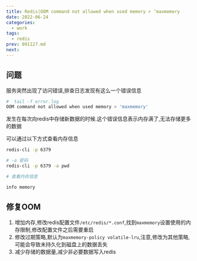 ```yaml
---
title: Redis|OOM command not allowed when used memory > ‘maxmemory
date: 2022-06-24
categories:
  - work
tags:
  - redis
prev: 091127.md
next:
---
```




<!-- more -->

## 问题

服务突然出现了访问错误,排查日志发现有这么一个错误信息

```bash
#  tail -f error.log
OOM command not allowed when used memory > 'maxmemory'
```

发生在每次向redis中存储新数据的时候.这个错误信息表示内存满了,无法存储更多的数据

可以通过以下方式查看内存信息

```bash
redis-cli -p 6379

# -a 密码
redis-cli -p 6379 -a pwd

# 查看内存信息

info memory
```

## 修复OOM

1. 增加内存,修改redis配置文件`/etc/redis/*.conf`,找到`maxmemory`设置使用的内存限制,修改配置文件之后需要重启
2. 修改过期策略,默认为`maxmemory-policy volatile-lru`,注意,修改为其他策略,可能会导致未持久化到磁盘上的数据丢失
3. 减少存储的数据量,减少非必要数据写入redis